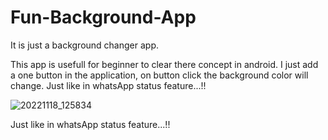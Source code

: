 # Fun-Background-App
It is just a background changer app.


This app is usefull for beginner to clear there concept in android.
I just add a one button in the application, on button click the background color will change.
Just like in whatsApp status feature...!!


![20221118_125834](https://user-images.githubusercontent.com/76945640/202645839-f3cf51eb-1db4-49c1-bae2-6645b3bb0ac7.jpg)

Just like in whatsApp status feature...!!
